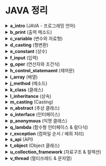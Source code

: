 
# JAVA 정리

<details>
<summary><strong>a_intro</strong> (JAVA - 프로그래밍 언어)</summary>

## 프로그래밍 언어
- 프로그래밍 언어는 **개발자와 운영체제가 소통하기 위한 언어**

### 소스코드
- 개발자와 운영체제가 소통할 내용을 글로 작성해 놓은 것

### 소스파일 (.java)
- 소스코드를 작성해 놓은 파일

### 컴파일
- 사람의 언어(소스코드)를 컴퓨터 언어로 변환하는 작업

### 컴파일러
- 컴파일을 수행하는 프로그램 혹은 명령어  
- 위에서 아래로, 좌에서 우로 번역

### 프로그램
- 소스코드로 잘 짜여진 틀

### 콘솔
- 개발자와 운영체제가 소통한 결과를 보여주는 창

---

## 프로그램 구조 비교

### 일반 프로그램
- **구성**: 프로그램 → OS → 하드웨어  
- **특징**
  - 이식성이 좋지 않음
  - 하드웨어에 직접 접근 가능

### JAVA 프로그램
- **구성**: JAVA 프로그램 → JVM → OS → 하드웨어  
- **특징**
  - 이식성이 좋음
  - 하드웨어에 직접 접근하기 어려움

---

## JVM, JRE, JDK

### JVM (Java Virtual Machine)
- 자바 프로그램을 실행해주는 가상 머신

### JRE (Java Runtime Environment)
- JVM을 생성하며, 실행에 필요한 라이브러리 포함

### JDK (Java Development Kit)
- 컴파일 명령어와 실행 명령어 제공  
- JRE + 개발에 필요한 도구 포함

---

## JDK 설치
[다운로드 링크](https://drive.google.com/file/d/1bsLuMXWQ-yg50m4SNToucnhEBMLSg6He/view?usp=drive_link)

### 환경 변수 설정
- 매번 해당 경로로 들어가서 실행하는 것이 불편하기 때문에 환경 변수 설정
- 설치된 프로그램을 CLI 환경에서 명령어처럼 사용하기 위해 **Path에 경로 등록**  
- 이를 통해 어디서든지 해당 명령어 실행 가능

---

## IDE (통합 개발 환경) 설치
- **이클립스** (무료, 정부 표준)  
  [다운로드 링크](https://drive.google.com/file/d/18qYUbfdkXWrX0hbSnvFOuihh9MXI_k7j/view?usp=drive_link)

- **인텔리제이** (유료, 다양한 기능)

---

## 기본 구조
기본 구조

```
프로젝트
  └── 패키지 (소문자 시작)
    └── 클래스 (대문자 시작)
      └── 메소드 (이름 + 소괄호)
        └── 소스코드
```
</details>



<details>
<summary><strong>b_print</strong> (출력 메소드)</summary>

## 출력 메소드

### 주요 출력 메소드
1. **print()**  
   - 마지막에 자동으로 줄바꿈되지 않고, 아래 문장과 이어서 출력됨

2. **println()**  
   - 마지막에 자동으로 줄바꿈됨

3. **printf()**  
   - 서식 문자를 사용하여 출력 가능  
   - 자동으로 줄바꿈되지 않음

### 출력 메소드를 사용하는 이유
- 오류를 구체적으로 확인하기 위해 개발자가 사용하는 도구

#### 예시 1: 출력 없이 코드만 작성
A 코드
B 코드
C 코드
D 코드

- 오류 발생 시 어떤 라인에서 발생했는지 알기 어렵다.

#### 예시 2: 출력 메소드 사용
```java
A 코드
System.out.println("A");
B 코드
System.out.println("B");
C 코드
System.out.println("C");
D 코드
System.out.println("D");
```

- "C"가 콘솔에 출력되었다면, 위에서 아래로 번역되기 때문에 D 코드에 문제가 발생한 것으로 판단된다.

</details>

<details>
<summary><strong>c_variable</strong> (변수와 자료형)</summary>

## 변수
- 변수는 저장공간이다.

```x = 10```

- 저장공간의 이름: x  
- 대입 연산자: =  
- 값(상수): 10

---

## 자료형(type)
- 자료형은 저장공간의 종류이다.

| 자료형 | type  | byte | 값 |
|--------|-------|------|-----------------------------|
| 정수형 | byte  | 1    | 1, 4, -120, 100 ...        |
|        | short | 2    | 123, 9, 150, -55           |
|        | int   | 4    | -2147483648 ~ 2147483647   |
|        | long  | 8    | 30L, 8L, -15464839203 ...  |
| 실수형 | float | 4    | 3.12, 2.59, -123.456, 2.0 |
|        | double| 8    | 3.12, 2.59, -123.456, 2.0 |
| 문자형 | char  | 2    | 'a', 'b', '3' ...           |
| 문자열 | String| ?    | "ABC", "0.0", "123.321", "A" ... |

---

## 변수의 선언
자료형 변수명 = 초기값;


예시:
``` int x = 10; ```

- x라는 이름의 저장공간이 int형으로 할당(allocation)되고 그 안에 10이 들어간다.

---

## 주소
``` int x = 10; ```

- x라는 이름의 저장공간이 int형으로 RAM에 할당되면, 고유한 값인 주소값이 부여된다.  
- 프로그램 실행 중 주소가 이동될 수 있으나, 중복은 없다.

---

## 변수의 사용

```
int data = 10;   // 저장공간
data = 20;     // 저장공간
data + 9;      // 값
data = data + 2;   // 저장공간 + 값
```

- 변수를 사용한 부분 전체에서 값이 참조된다.

---

## 변수 선언시 주의사항
1. 같은 이름의 변수로 선언할 수 없다.
2. 초기화를 해준다  
   - 정수: 0  
   - 실수: 0.0  
   - 문자: ' '  
   - 문자열: "", null
3. 되도록 선언부에 한꺼번에 선언 (영역 상단)

---

## 변수를 사용하는 이유
1. 반복되는 값을 쉽게 관리하기 위해서
2. 의미 없는 값을 하나의 정보로 만들기 위해서 (자료구조)

</details>


<details>
<summary><strong>d_casting</strong> (형변환)</summary>

## 형변환

### 자동 형변환
- 정수 + 정수 = 정수  
- 정수 + 실수 = 실수  
- 정수 + 문자 = 정수  

### 강제 형변환 (Casting)
- (자료형)값
- 예시:
```(double)3 == 3.0```


---

## 문자열 형변환

### 1. 다른 자료형 → 문자열
- 문자열과 다른 일반 자료형을 연결하면 결과는 **문자열**이 된다.

### 2. 문자열 → 다른 자료형
- 일반 자료형은 일반 자료형끼리만 형변환 가능  
- 문자열 타입은 **클래스 타입**으로, 일반 자료형의 클래스 타입 도움 필요

```
Integer.parseInt("") => 전달한 문자열에서 변환(추출)된 정수
Double.parseDouble("") => 전달한 문자열에서 변환(추출)된 실수
```
</details>

<details>
<summary><strong>e_constant</strong> (상수)</summary>

## 상수
- 항상 그대로인 수  
- 값은 변경할 수 없음

final 자료형 상수명 = 값;


---

## 상수를 사용하는 이유
- 값에 의미를 부여하기 위해 사용

</details>

<details>
<summary><strong>f_input</strong> (입력)</summary>

## 입력
- 커서가 깜빡이고 있는 상태를 **입력 상태**라고 한다.  
- 입력하기 전에 **출력을 통해 사용자에게 어떤 값을 입력해야 하는지 알려주어야 함**

---

## 입력 클래스
```java
Scanner sc = new Scanner(System.in);
```

- Scanner: 자료형
- sc: 변수명
- new Scanner(System.in): 값 (입력 받을 객체 생성)

---

## 입력 메소드
### next()
- 사용자가 입력한 공백 또는 줄바꿈 문자(엔터)를 구분점으로 문자열을 분리한다.
- 첫 번째 문자열은 첫 번째 next()에 담기고
- 두 번째 문자열은 두 번째 next()에 담긴다.

### nextLine()
- 사용자가 입력한 문자열 값
- 공백 문자도 값으로 취급하기 때문에 그대로 입력 받는다.

</details>

<details>
<summary><strong>g_oper</strong> (연산자와 조건식)</summary>

## 연산자
- 기능이 있는 특수문자

---

## 연산자의 우선순위
- 하나의 식에 여러 종류의 연산자가 사용될 경우, **어떤 순서로 연산되는지** 확인

1. 최우선 연산자  
2. 단항 연산자  
3. 산술 연산자  
4. 쉬프트 연산자  
5. 관계 연산자  
6. 논리 연산자  
7. 삼항 연산자  
8. 대입 연산자

---

## 결합성
- 하나의 식에 동일한 연산자가 여러 개 사용되면, **알맞는 방향으로 결합되어 연산**되는 성질

---

## 논리형 (boolean)
- 참: `true`  
- 거짓: `false`

```java
boolean check = true;
boolean check2 = 10 > 11; // false
```

- 초기값은 `false`

---

## 조건식
- 결과가 참 또는 거짓, 둘 중 하나가 나오는 식  
- 항상 **값으로 취급**

### 관계 연산자
| 연산자 | 의미       |
|--------|-----------|
| ==     | 같다      |
| !=     | 같지 않다 |
| <, >   | 미만, 초과 |
| <=, >= | 이하, 이상 |

### 논리 연산자
| 연산자 | 의미                   |
|--------|-----------------------|
| &&     | AND, 두 조건 모두 참이면 참 |
| ||     | OR, 둘 중 하나라도 참이면 참 |

### 단항 연산자
| 연산자 | 의미            |
|--------|----------------|
| !      | NOT, 참→거짓, 거짓→참 |

### 삼항 연산자
``` 조건식 ? 참 : 거짓 ```

---

## 대입 연산자 (복합 대입 연산자 / 누적 연산자)

```
int money = 10000;
// money = money - 1000
money -= 1000;
System.out.println(money);

int data = 10;
data += 1;
data++;
System.out.println(data);
```


---

## 증감 연산자
- `++`, `--`

### 전위형
- 해당 라인부터 바로 적용
```
++data;
--data;
```


### 후위형
- 다음 라인부터 적용
```
data++;
data--;
```

</details>


<details>
<summary><strong>h_control_statemaent</strong> (제어문)</summary>

## 제어문
- 컴파일러의 제어를 컨트롤 할 수 있는 문장

---

### ▶ 조건문

#### ▷ if문
```java
if(조건식){
    실행할 문장;
}
```
1. 위 조건식 결과와 상관없이 무조건 검사
```
if(조건식){
    실행할 문장;
}
if(조건식){
    실행할 문장;
}
...
if(조건식){
      실행할 문장;
}
```
   
2. 위 조건식이 false여야 검사, true라면 검사하지 않는다

```
if(조건식){
      실행할 문장;
}
else if(조건식){
      실행할 문장;
}
else if(조건식){
      실행할 문장;
}
else {
      실행할 문장;
}
...
else {
            실행할 문장;
         }
```

### ▷ switch문
```
switch(값) {
    case 값1:
        실행할 문장;
        break;
    case 값2:
        실행할 문장;
        break;
    ...
    default:
        실행할 문장;
        break;
}
```

## ※ 삼항 연산자, if, switch문의 비교
- **삼항 연산자**: 조건식을 1개만 사용할 때  
- **if문**: 조건식에 비교 연산자(>, <, <=, >=)를 사용하거나 여러 조건식을 논리 연산자로 연결할 때  
- **switch문**: 하나의 변수에 여러 경우의 값이 담길 수 있고, 각 값이 같은지 비교할 때

---

## ▶ 반복문

### ▷ for문
```java
int i = 0; i < 10; i++
for(초기식; 조건식; 증감식) {
    실행할 문장;
}
```


**for문 흐름**
1. 초기식  
2. 조건식(true)  
3. 실행할 문장  
4. 증감식  

반복:  
5. 조건식(true)  
6. 실행할 문장  
7. 증감식  

종료:  
8. 조건식(false)  
9. 반복 종료

---

### ▷ while문
```
while(조건식) {
실행할 문장;
}
```

---

### ▷ do ~ while문
```
do {
실행할 문장;
} while(조건식);
```

---

### ※ 반복문 선택 기준
- for문: 반복 횟수를 알 때  
- while문: 반복 횟수를 모를 때  
- do ~ while문: 무조건 처음 한 번은 실행해야 할 때

---

## ▶ 기타 제어문
- break: 즉시 해당 중괄호 영역을 탈출  
  - if문 안에서 사용 시, if문 자체가 아니라 감싸고 있는 중괄호 영역을 탈출  
- continue: 즉시 다음 반복으로 넘어감  
  - 아래 코드를 실행하지 않기 위해 사용

</details>

<details>
<summary><strong>i_array</strong> (배열)</summary>

## 배열을 사용하는 이유
1. 변수를 여러 개 선언하면 이름도 여러 개 생김  
   → 관리가 불편  
   → n칸 배열을 한 번만 선언하면 저장공간 n개 생성, 이름도 1개 → 관리 편함
2. 규칙성이 없는 값에 규칙성을 부여하기 위해 사용

---

## 배열 선언

```java
// 어떤 값을 넣을지 알 때
자료형[] 배열명 = {값1, 값2, ...};

// 어떤 값을 넣을지는 모르나, 칸 수를 알 때
자료형[] 배열명 = new 자료형[칸수];

// 값과 칸 수 모두 모를 때
자료형[] 배열명 = null;
```
- new: Heap 메모리에 할당, 초기값 자동 초기화

- null: 주소 초기값, 어떤 값을 넣을지 모를 때

- Java 배열은 항상 Heap(동적 메모리)에 할당 → 동적 배열만 존재

---

## 배열 구조
-int[] arData : 저장공간 1개
- 5개의 값을 담으려면 5칸 필요 → Heap 메모리에 할당
- 첫 번째 저장공간 주소가 arData에 들어감 → 다음 주소 접근은 + n
- Java에서는 주소 접근 연산자 없으므로 [] 사용

```
Data[2] // index 2 값 읽기
```

- 배열의 방 번호 → index, 항상 0부터 시작

---

## length
- 배열 선언 시 length 상수 생성 → 배열 길이 담김
- 사용: 배열명.length

---
## 배열 사용 예시
```
int[] arData = new int[5];  // 저장공간
arData[0] = 120;            // 값 할당
arData[0] + 9;              // 값 참조
System.out.println(arData); // 주소값 출력
arData[2] = arData[0] + arData[1]; // 저장공간, 값 계산
System.out.println(arData[5]);     // 오류 발생
```
---
## 2차원 배열
- 배열 안에 배열
- 1차원 배열을 여러 개 선언하면, 관리하기 어렵다.
-	2차원 배열 n행 m열을 한 번만 선언하자!
-	2차원 배열부터는 메모리 낭비가 심하므로 선호하지 않는다.

  ---

## 2차원 배열 선언
```
// 값이 있을 때
자료형[][] 배열명 = {{값1, 값2, ...}, {값3, 값4, ...}, ...};

// 값은 모르지만 행과 열을 알 때
자료형[][] 배열명 = new 자료형[행][열];

// 값과 크기 모두 모를 때
자료형[][] 배열명 = null;
```
</details>

<details>
<summary><strong>j_method</strong> (메소드)</summary>

## 메소드
- 이름 뒤에 소괄호  
- 단, 키워드 뒤에 소괄호는 메소드가 아니다  
- 저장공간이다

예시:
```
f       (x)   =  2x + 1  
메소드  매개      리턴값  
이름     변수
```
---

## 메소드 선언
(1)리턴타입 (2)메소드명 (자료형 (3)매개변수명, ....) {  
  (4)실행할 문장  
  (5)return 리턴값;  
}  

- (1) 리턴값이 있다면 리턴값의 자료형을 작성, 없다면 void  
- (2) 동사로 작성  
- (3) 외부에서 전달받을 값이 있다면 자료형과 순서에 맞게 선언  
 - 생략 시 외부에서 값을 전달받을 수 없음  
- (4) 생략 가능, 메소드 기능을 구현하는 로직 작성  
- (5) 생략 가능, 리턴값이 있다면 사용한 부분 전체가 리턴값으로 봐야함  

---

## 메소드 선언 순서 (예제: 두 정수 덧셈)

1. 메소드 이름 결정  
 ```add(){}  ```

2. 매개변수 결정  
 ```add(int number1, int number2){}  ```

3. 실행할 문장 작성  
```
add(int number1, int number2){  
  int result = number1 + number2  
 }
```

4. 리턴값 작성  
```
 add(int number1, int number2){  
  int result = number1 + number2  
  return result;  
 }
 ```

5. 리턴타입 결정  
```
int add(int number1, int number2){  
  int result = number1 + number2  
  return result;  
 }
```

---

## 메소드 주의사항
1. 메소드를 선언할 때 `{}`가 있으며 반드시 메소드 밖에서 선언  
2. 메소드를 사용할 때 `{}`가 없으며 반드시 메소드 안에서 사용  

---

## 메소드를 사용하는 이유
1. 재사용성 (특정성을 부여하지 않음)  
2. 소스코드 간결화

</details>

<details> <summary><strong>k_class</strong> (클래스)</summary>

## 클래스(반)
- 공통 요소를 한 번만 선언해 놓고 가져다 사용하도록 설계

### 특징
1. **타입**
   - 클래스 안에 선언된 변수와 메소드를 사용하려면 해당 클래스 타입으로 변수를 선언해야 함
2. **주어**
   - 예: Monkey.eat("바나나") → 원숭이가 바나나를 먹는다
   - 항상 클래스 이름으로 시작하며, 앞글자를 대문자로 작성

---

## 클래스 선언
```
class 클래스명 {
  필드(변수, 메소드)
}
```

---

## 클래스 필드 사용
1. **객체화(instance)**
   - 객체(instance variable)을 만드는 작업, 추상적인 개념을 구체화
   - 예: ```클래스명 객체명 = new 클래스명();```
   - `.`(닷 연산자): 멤버 변수 접근, 주소값 뒤에서만 사용 가능

2. **static**
   - 모든 객체가 공유해야 하는 필드일 경우 사용
   - 클래스 하나당 한 개만 존재, 객체 없이 클래스명으로 접근

---

## 생성자
- 클래스 이름 뒤에 소괄호가 있는 형태, 메소드와 기능 비슷하지만 리턴 없음
- 역할
  1. 해당 클래스의 필드를 메모리에 할당하고 주소값 부여
  2. 초기화

### 기본 생성자
- 매개변수 없는 생성자
- 클래스 선언 시 자동으로 생성
- 사용자가 직접 생성자 선언 시 기본 생성자는 사라짐

---

## this
- 필드에 접근한 객체의 주소값을 참조
- 접근한 객체의 필드 주소값이 this에 자동 저장

---

## 변수의 종류
1. **전역 변수**
   - 클래스 필드로 메소드 밖에 선언
   - 클래스 내 모든 메소드에서 접근 가능
   - 생성자를 통해 메모리에 할당, 객체마다 별도로 존재

2. **지역 변수**
   - 메소드 내부 또는 `{}` 내부에서 선언
   - 선언 영역 내에서만 사용 가능, 종료 시 사라짐
   - 반드시 초기화 필요

3. **정적 변수(static 변수)**
   - 클래스 변수라고도 함, static 키워드 사용
   - 프로그램 실행 시 가장 먼저 메모리에 할당, 단 한 번만 할당
   - 모든 객체가 공유, 객체 생성 없이 클래스명으로 접근 가능
</details>

<details> <summary><strong>l_inheritance</strong> (상속)</summary>


## 상속이 필요한 경우
1. 기존에 선언된 클래스의 필드를 새 클래스에서 그대로 사용하고자 할 때
2. 여러 클래스 선언 시 필드가 겹치면, 부모 클래스를 먼저 선언하고 공통 필드를 묶어 자식 클래스에 상속

---

## 상속 문법
```
class A {
  // A 필드
}
```
```
class B extends A {
  // A, B 필드
}
```

- A: 부모 클래스, 상위 클래스, 슈퍼 클래스, 기반 클래스
- B: 자식 클래스, 하위 클래스, 서브 클래스, 파생 클래스

---

## super() - 부모 생성자
- 자식 클래스 타입의 객체는 부모 필드에 접근 가능
- 자식 생성자만 호출 시, 자식 필드만 메모리에 할당
- 실제로 자식 생성자 호출 시 부모 생성자도 호출되어 부모와 자식 필드 모두 메모리에 할당
- 부모 생성자 호출 방법: `super()`
- 코드 맨 첫 줄에 작성 필요
- super()를 생략하면 컴파일러가 자동 작성

---

## 접근 권한 제어자(Access Modifier)
1. **default**: 같은 패키지 내 접근 가능, 다른 패키지 접근 불가
2. **public**: 모든 곳에서 접근 가능, 클래스 앞에 붙이면 해당 파일의 메인 클래스 의미
3. **protected**: 다른 패키지 접근 불가, 자식 클래스 접근 가능
4. **private**: 다른 클래스에서 접근 불가

### private 사용 이유
- 외부에서 직접 필드 접근을 막고, 메소드를 통해 접근하도록 유도
- public 접근자를 통해 외부 접근 허용
- public 접근자 2가지: getter, setter
- 클래스 설계 시 변수는 private로 선언하고 getter, setter 통해 접근

---

## 단축키
- Alt + Shift + S, R : getter, setter 생성

  </details>

<details> <summary><strong>m_casting</strong> (Casting)</summary>

## 모든 자식은 부모타입이다

---

## Casting

### 1. Up Casting
- 자식 값을 부모 타입으로 형변환
- 자식에서 구현한 필드는 다른 곳에 위치하고,
  구현된 부모 필드만 들어간다

### 2. Down Casting
- 부모 타입에 자식값을 담아놓은 up casting 객체를 다시 자식 타입에 담을 수 있음
- 분리되었던 자식 필드가 다시 붙어 자식 타입에 들어감

※ 부모 값을 자식 타입으로 형변환 시 오류 발생

---

## Casting을 잘 사용하는 방법
1. 모든 자식들을 하나의 타입으로 묶을 때 **up casting** 진행
2. 전달받은 자식 객체가 어떤 타입인지 검사 후
   해당 타입으로 **down casting** 진행
- 즉, 묶어서 하나의 타입으로 받고, 다시 원래 타입으로 복구

---

## 타입 비교 연산자

### instanceof: 조건식
- 사용법: 객체명 instanceof 클래스명
1. 객체가 클래스 타입일 경우 → true
2. 객체가 클래스 타입이 아닐 경우 → false

</details>

<details> <summary><strong>n_abstract</strong> (추상 클래스)</summary>

# JAVA - 추상 클래스

## 정의
- 필드 안에 구현되지 않은 메소드가 있는 클래스를 **추상 클래스**라고 한다.
- 구현되지 않은 메소드를 **추상 메소드**라고 부른다.
- 추상 클래스는 반드시 재정의를 통해 구현해야 메모리에 할당된다.
- "강제성"을 위해 사용된다.

## 추상 클래스 선언

```
abstract class 클래스명 {
    // 추상 메소드
    abstract 리턴타입 메소드명(매개변수, ...);

    // 일반 메소드도 선언 가능
    리턴타입 메소드명(매개변수, ...) {
        // 구현 내용
    }
}
```

</details>

<details> <summary><strong>o_interface</strong> (인터페이스)</summary>


## 정의
- 추상 클래스를 고도화한 문법
- **상수**와 **추상 메소드**만 존재
- 구현은 지정한 클래스에서 진행
- 인터페이스를 클래스에 지정할 때는 **implements** 키워드 사용

## 추상 클래스와 인터페이스 관계
- 인터페이스를 클래스에 바로 지정하면 모든 메소드 구현이 강제됨
- 일반적으로 필요한 메소드만 골라서 재정의 가능
- 강제성을 없애는 중간 클래스는 **추상 클래스**로 선언
  - 추상 클래스 이름 뒤에는 `Adapter`를 붙임

## 특징
1. 인터페이스도 자료형(타입)
   - 인터페이스를 구현한 클래스는 모두 인터페이스 타입
2. 인터페이스끼리 필드 상속 시 `extends` 사용
3. **default 메소드**
   - 인터페이스 내부에서 일반 메소드 선언 가능 (JDK 8부터)
</details>

<details> <summary><strong>p_anonymous</strong> (익명 클래스)</summary>


## 내부 클래스 (Inner Class)
- 어떤 영역 안에 클래스가 선언되면 내부 클래스라고 함

## 익명 클래스 (Anonymous Inner Class)
- 이름이 없는 클래스
- 구현되지 않은 필드를 구현하기 위해 **일회성**으로 생성됨

## 실습 예시
- 나이키 회사를 설립
  - 잠실점: 일반 판매 진행
  - 강남점: 무료 나눔 행사 진행

- 지점 신규 오픈 시 본사에 **최초 1회 등록**
- 무료 나눔 행사 중:
  - "무료 나눔 행사" 출력
- 일반 판매 중:
  - 판매를 직접 수행 (`sell()` 메소드 사용)
- 무료 나눔 행사 지점은 판매 방식을 등록할 필요 없음
</details>


<details> <summary><strong>q_lambda</strong> (함수형 인터페이스 & 람다식)</summary>

## 함수형 인터페이스 (Functional Interface)
- 인터페이스 중 추상 메소드를 **하나만** 가지고 있는 인터페이스
- @FunctionalInterface를 인터페이스 위에 작성하여 **단 하나의 추상 메소드만 선언 가능**

## 람다식 (Lambda Expression)
- 함수형 인터페이스에서 **메소드 이름이 필요 없음**
- 이름 없는 메소드로서 값처럼 사용 가능
- 매개변수로 전달 가능
- 익명 메소드(Anonymous Method)라고도 부름

### 람다식 문법
1. (매개변수 형식 나열, ...) -> 리턴값;
2. (매개변수 형식 나열, ...) -> {실행할 문장; return 리턴값;};
3. 매개변수 -> 리턴값;
4. 매개변수 -> {실행할 문장; return 리턴값;};
5. 참조형 (::)
   - 생성자 참조: 클래스명::new
   - 메소드 참조
     - static, 접근 객체 메소드: 클래스명::메소드명
     - 일반: 객체명::메소드명

## [기초 실습]
- package: lambdaTask
- PrintName 인터페이스 선언
  - String getFullName(String, String) 추상 메소드 선언
  - 성과 이름 전달받음
- PrintNameTest 클래스
  - void printFullName(PrintName, String, String) 메소드
  - 외부 구현된 PrintName 전달받아 전체 이름 출력
- main 메소드에서 printFullName() 사용하여 테스트

## [심화 실습]
- 여러 개 정수 입력 후 덧셈, 뺄셈 결과 확인 애플리케이션

### 예시
- 입력: 7 + 35 - 9 → 출력: 33
- 입력: -9 + 8 + 10 → 출력: 9

### 조건
- 사용자가 정상적으로만 입력한다고 가정
- 함수형 인터페이스 Calc: 두 정수 전달받아 int 리턴
- 함수형 인터페이스 OperCheck: 전체 식 전달받아 String[] 리턴
- MyMath 클래스
  - static 메소드 operate: 두 정수 덧셈, 뺄셈 람다식 리턴
  - main 메소드에서 getOpers를 람다식으로 구현
- 첫 번째 정수가 음수일 경우 오류 해결
</details>

<details> <summary><strong>r_exception</strong> (컴파일 순서 / 예외 처리)</summary>

## 컴파일 순서
1. 디버그: 오류 검사
2. 빌드: 프로그램 생성
3. 링크: 생성된 프로그램까지의 경로를 저장
4. 실행

## 예외 처리
- 컴파일 오류: 빨간줄, 문법 오류
- 빌드 오류: 실행하자마자 오류
- 런타임 오류: 잘 실행되다가 갑자기 오류, 사용자의 입력 및 외부 요인에 의한 오류

런타임 오류는 제어문으로 막을 수 없는 경우가 있으며, 이 때 예외 처리 문법으로 해결 가능

## 예외 처리 문법
```java
try {
    // 오류가 발생할 수 있는 문장
}
 catch (예외 이름 객체명) {
    // 오류 발생 시 실행할 문장
}
catch (예외 이름 객체명) {
    // 다른 오류 발생 시 실행할 문장
}
...
finally {
    // catch에서 잡히지 않은 오류가 있더라도 무조건 실행
}
```

## 예외 발생
- 직접 예외를 발생시키려면 예외 던지기를 사용
- 생성자 호출 전 throw 키워드 사용

## 사용자 정의 예외

- 기본적으로는 예외가 아닌 특정 상황에서 직접 예외를 만들 수 있음
- Exception 혹은 RuntimeException을 상속받아 예외 클래스 선언

1. Exception은 컴파일 오류 발생 → 예외처리를 강제
2. RuntimeException은 컴파일 오류 없음 → 예외처리 선택 가능

</details>

<details> <summary><strong>s_api</strong> (API)</summary>

## API (Application Programming Interface)
개발에 필요한 라이브러리들의 집합.
선배 개발자들이 만들어 놓은 소스코드의 집합

## 내부 API
- JDK 설치 시 제공해주는 기본 API

## 외부 API
- 사설 업체에서 개발한 패키지 밑 클래스들을 의미
- 보통 JAR 파일로 배포하며, 자바 프로젝트의 Build Path에 추가해서 사용

## JAR 파일을 프로젝트에 추가하기
1. 배포된 JAR 파일을 다운 받는다
2. 프로젝트 우클릭 → Build Path → Configure Build Path
3. Libraries 탭 클릭 → ClassPath (안되면 ModulePath) 클릭 → Add External JARs
4. 저장된 경로의 `.jar` 파일 더블 클릭으로 추가
5. Apply and Close

</details>

<details> <summary><strong>t_object</strong> (Object 클래스)</summary>

최상위 부모로서, 모든 클래스는 자동으로 Object를 상속받는다.

## 1. toString()
- 항상 객체명을 출력할 때에는 toString()을 붙여서 출력
- 객체명만 출력 메소드에 전달해도 toString()의 문자열 값이 출력됨
- 기본적으로 Object에 선언된 toString()은 소속과 필드 주소를 문자열로 리턴
- 실무에서는 불필요한 정보이므로, 필드 정보를 확인하도록 재정의 후 사용
- 클래스 선언 시 각 필드의 초기화 여부를 확인할 때 활용

## 2. equals()
- 주소값을 비교하는 메소드이며 `==`과 동일
- String 클래스에서 equals()를 값 비교로 재정의
- 문자열 비교는 무조건 equals() 사용
- 원하는 필드를 비교하려면 반드시 equals()를 재정의해야 함

## 3. hashCode()
- 자바에서 사용하는 고유한 주소값
- JVM에서 관리하며 중복 없는 값, 실제 메모리 주소와 다름
- 컬렉션 프레임워크에서 재정의 목적을 이해하도록 함

</details>

<details> <summary><strong>u_collection_framework</strong> (자료구조 & 컬렉션)</summary>

## 알고리즘
어떤 문제가 발생되었을 때 해결할 수 있는 절차 혹은 순서

## 자료구조(저장공간)
의미 없는 데이터를 하나의 정보로 만들어주는 알고리즘들의 집합.  
저장소의 종류에 대해 알아보자!

## 컬렉션 프레임워크(Collection Framework)
많은 데이터를 쉽고 효과적으로 관리할 수 있는 자료구조 클래스들의 집합

### List
List는 인터페이스이다.
1. **Vector**: 용량 관리, 보안성 강화, 처리량 감소
2. **LinkedList**: FILO로 인해 넣을 때는 빠르지만, 원하는 위치의 데이터를 가져오는 것이 상대적으로 느림
3. **ArrayList**: 인덱스로 데이터를 관리. 컬렉션 클래스 중 실무에서 가장 많이 사용됨.  
   배열의 특징인 인덱스를 이용하여 값을 저장하고 관리

**배열과 ArrayList의 차이**
- 배열: 길이에 제한이 있을 때 사용
- ArrayList: 몇 개의 데이터가 들어올지 알 수 없을 때 사용

### 실습 1
과일 정보를 담을 클래스 선언(Fruit)
- 과일 이름(중복 없음)
- 과일 가격

CRUD 관련 기능을 담아놓을 클래스 선언(Market)
- 과일 추가
- 과일 삭제
- 과일 가격이 평균 가격보다 낮은지 검사
- 과일 전체 조회
- 과일 이름으로 가격 조회

### 실습 2
음식 정보를 담을 클래스 선언(Food)
- 음식 이름
- 음식 가격
- 음식 종류(한식, 중식, 일식, 양식)

CRUD 관련 기능을 담아놓을 클래스 선언(Restaurant)
- 음식 추가
- 음식 이름으로 음식 종류 조회
- 사용자가 원하는 종류의 음식 전체 조회
- 음식 종류 수정 후 가격 10% 상승
- 사용자가 원하는 종류의 음식 개수 조회

### 숙제
직접 주제를 정한 뒤 CRUD 연습하기.  
총 3가지의 주제로 구성하고 구현

### Set(집합)
Set은 인터페이스이다.  
List와 마찬가지로 Collection 인터페이스를 상속받음

**HashSet**
- 집합에서 중복되는 원소를 포함할 수 없는 것처럼, 중복되는 값을 무시
- 저장된 값들은 인덱스가 없기 때문에 순서 없음
- 값의 유무 검사에 특화, 해시코드 기반으로 유무 검사 → 속도가 상대적으로 좋음

**Iterator**
- 순서가 없는 객체에 순서를 부여하거나, 순서가 있어도 Iterator 방식의 순서로 변경
- 해당 객체에 `iterator()` 메소드 사용, 리턴 타입은 Iterator
- `hasNext()`로 다음 값 존재 여부 검사, `next()`로 값 가져오기

### Map
Set과 Collection 2개의 자료구조를 하나로 합친 자료구조  
List와 Set처럼 Collection 상속하지 않고 독립적

**HashMap** (서버 간 데이터 전달)
- Key와 Value 한 쌍으로 저장, 검색 목적
- Key에 중복 값 넣으면 Value가 최근 값으로 수정
- Key가 중복되지 않으면 새롭게 추가
- Value는 중복 가능

</details>

<details> <summary><strong>v_thread</strong> (멀티쓰레드 & 문자열)</summary>

## 프로그램, 프로세스, 쓰레드

- **프로그램**: 실행이 안 된 상태
- **프로세스**: 실행 중인 프로그램
- **쓰레드**: 프로세스 내의 작업 처리 경로

### 쓰레드 유형
- **싱글 쓰레드 (단일 쓰레드)**
  - 처리 경로가 하나이므로 직렬적 처리
  - 하나의 작업 문제 발생 시 다른 작업에는 영향 없음 → 안정성 보장
  - 설계가 단순

- **멀티 쓰레드 (다중 쓰레드)**
  - 한 프로세스를 동시에 처리하는 것처럼 보이나, 실제는 짧은 단위로 분할 후 처리
  - 여러 처리 경로 존재 → 동시 작업 가능
  - 하나의 쓰레드 문제 발생 시 전체에 영향
  - 장점: 처리량, 효율성, 생산성 증가

---

# 멀티 쓰레드 구현 방법
**핵심: run() 메소드 재정의**

1. **Thread 클래스 상속**
   - run() 재정의
   - start()로 스케줄링

2. **Runnable 인터페이스 구현**
   - run() 구현
   - Thread 생성자에 전달 후 start() 호출

> 주의: extends는 한 번만 사용 가능 → Runnable 구현 선호  
> Runnable은 함수형 인터페이스 → 람다로 구현 가능

---

# 동기화(Synchronized)
- 하나의 쓰레드가 자원 접근 중일 때 다른 쓰레드 접근 차단
- 자원 공유 문제 방지

**동기화 문법**
- **블록**
```java
synchronized(mutex){
   ...
}
```
- 영역 전체에 동기화 걸린다.
- mutex는 문이고, 이 문에 들어오는 쓰레드는 lock 상태에 돌입한다.
- 해당 자원을 모두 사용하면(코드 모두 실행 후) lock을 해제하고 다음 쓰레드가 들어온다.


- **키워드**

  synchronized
 - 메소드 리턴 타입 앞에 작성하면, 해당 메소드가 전체 동기화에 걸린다.

# String
- 새로운 문자열 상수를 대입할 때마다, 동일한 문자열이 없다면 Constant Pool에 객체가 생성됨
- `+` 연산으로 문자열을 반복 연결 시 객체 다수 생성 → 메모리 비용 증가

# StringBuilder
- 하나의 객체를 생성 후 append()로 문자열 연결
- 객체 반복 생성 없음 → 메모리 효율 ↑
- 완성된 문자열 확인: `toString()`

# StringBuffer
- StringBuilder와 동일하게 하나의 객체로 문자열 연결
- 내부 동기화 포함 → 단일 쓰레드에서는 속도 ↓
- 멀티 쓰레드 환경에서 안전하게 사용 가능
- JDK 5 이전 코드 호환 위해 존재, 오래된 라이브러리에서 여전히 사용 가능

</details>
